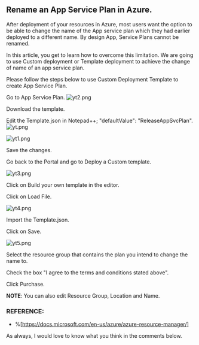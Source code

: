 ## Rename an App Service Plan in Azure.

After deployment of your resources in Azure, most users want the option to be able to change the name of the App service plan which they had earlier deployed to a different name. By design App, Service Plans cannot be renamed. 

In this article, you get to learn how to overcome this limitation. We are going to use Custom deployment or Template deployment to achieve the change of name of an app service plan.

Please follow the steps below to use Custom Deployment Template to create App Service Plan.

Go to App Service Plan.
![yt2.png](https://cdn.hashnode.com/res/hashnode/image/upload/v1614780446183/b52qwQ7T8p.png)

Download the template.

Edit the Template.json in Notepad++; "defaultValue": "ReleaseAppSvcPlan".
![yt.png](https://cdn.hashnode.com/res/hashnode/image/upload/v1614780407475/u1beTj8Y-.png)

![yt1.png](https://cdn.hashnode.com/res/hashnode/image/upload/v1614780419027/YQWfQQE_b.png)

Save the changes.

Go back to the Portal and go to Deploy a Custom template.

![yt3.png](https://cdn.hashnode.com/res/hashnode/image/upload/v1614780559111/eQlTOOaih.png)

Click on Build your own template in the editor.

Click on Load File.

![yt4.png](https://cdn.hashnode.com/res/hashnode/image/upload/v1614780584481/d0m95bXfp.png)

Import the Template.json.

Click on Save.

![yt5.png](https://cdn.hashnode.com/res/hashnode/image/upload/v1614780636911/IdDLGiJ36.png)

Select the resource group that contains the plan you intend to change the name to.

Check the box "I agree to the terms and conditions stated above".

Click Purchase.

**NOTE**: You can also edit Resource Group, Location and Name.

### REFERENCE:

- %[https://docs.microsoft.com/en-us/azure/azure-resource-manager/]


As always, I would love to know what you think in the comments below.
